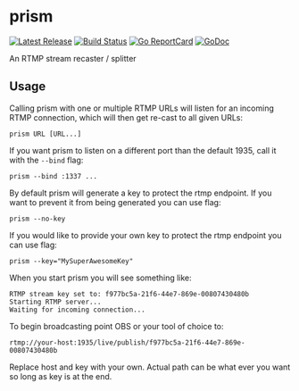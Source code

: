 # prism

[![Latest Release](https://img.shields.io/github/release/muesli/prism.svg)](https://github.com/muesli/prism/releases)
[![Build Status](https://github.com/muesli/prism/workflows/build/badge.svg)](https://github.com/muesli/prism/actions)
[![Go ReportCard](http://goreportcard.com/badge/muesli/prism)](http://goreportcard.com/report/muesli/prism)
[![GoDoc](https://godoc.org/github.com/golang/gddo?status.svg)](https://pkg.go.dev/github.com/muesli/prism)

An RTMP stream recaster / splitter

## Usage

Calling prism with one or multiple RTMP URLs will listen for an incoming RTMP
connection, which will then get re-cast to all given URLs:

    prism URL [URL...]

If you want prism to listen on a different port than the default 1935, call it
with the `--bind` flag:

    prism --bind :1337 ...

By default prism will generate a key to protect the rtmp endpoint.  If you want to prevent it from being generated you can use flag:

    prism --no-key

If you would like to provide your own key to protect the rtmp endpoint you can use flag:

    prism --key="MySuperAwesomeKey"

When you start prism you will see something like:

    RTMP stream key set to: f977bc5a-21f6-44e7-869e-00807430480b
    Starting RTMP server...
    Waiting for incoming connection...

To begin broadcasting point OBS or your tool of choice to:

    rtmp://your-host:1935/live/publish/f977bc5a-21f6-44e7-869e-00807430480b

Replace host and key with your own. Actual path can be what ever you want so long as key is at the end.
